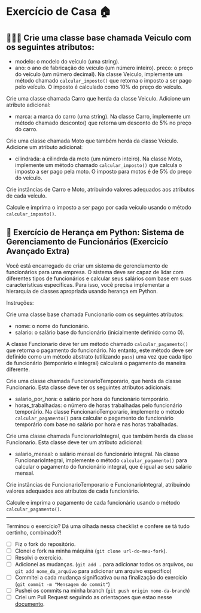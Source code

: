 # Exercício de Casa 🏠 


## 👩🏻‍💻 Crie uma classe base chamada Veiculo com os seguintes atributos:

- modelo: o modelo do veículo (uma string).
- ano: o ano de fabricação do veículo (um número inteiro).
preco: o preço do veículo (um número decimal).
Na classe Veiculo, implemente um método chamado `calcular_imposto()` que retorna o imposto a ser pago pelo veículo. O imposto é calculado como 10% do preço do veículo.

Crie uma classe chamada Carro que herda da classe Veiculo. Adicione um atributo adicional:

- marca: a marca do carro (uma string).
Na classe Carro, implemente um método chamado desconto() que retorna um desconto de 5% no preço do carro.

Crie uma classe chamada Moto que também herda da classe Veiculo. Adicione um atributo adicional:

- cilindrada: a cilindrda da moto (um número inteiro).
Na classe Moto, implemente um método chamado `calcular_imposto()` que calcula o imposto a ser pago pela moto. O imposto para motos é de 5% do preço do veículo.

Crie instâncias de Carro e Moto, atribuindo valores adequados aos atributos de cada veículo.

Calcule e imprima o imposto a ser pago por cada veículo usando o método `calcular_imposto()`.



## 🧠 Exercício de Herança em Python: Sistema de Gerenciamento de Funcionários (Exercicío Avançado Extra)

Você está encarregado de criar um sistema de gerenciamento de funcionários para uma empresa. O sistema deve ser capaz de lidar com diferentes tipos de funcionários e calcular seus salários com base em suas características específicas. Para isso, você precisa implementar a hierarquia de classes apropriada usando herança em Python.

Instruções:

Crie uma classe base chamada Funcionario com os seguintes atributos:

 - nome: o nome do funcionário. 
 - salario: o salário base do funcionário (inicialmente definido como 0).

A classe Funcionario deve ter um método chamado `calcular_pagamento()` que retorna o pagamento do funcionário. No entanto, este método deve ser definido como um método abstrato (utilizando `pass`) uma vez que cada tipo de funcionário (temporário e integral) calculará o pagamento de maneira diferente.

Crie uma classe chamada FuncionarioTemporario, que herda da classe Funcionario. Esta classe deve ter os seguintes atributos adicionais:

- salario_por_hora: o salário por hora do funcionário temporário.
- horas_trabalhadas: o número de horas trabalhadas pelo funcionário temporário.
Na classe FuncionarioTemporario, implemente o método `calcular_pagamento()` para calcular o pagamento do funcionário temporário com base no salário por hora e nas horas trabalhadas.

Crie uma classe chamada FuncionarioIntegral, que também herda da classe Funcionario. Esta classe deve ter um atributo adicional:

- salario_mensal: o salário mensal do funcionário integral.
Na classe FuncionarioIntegral, implemente o método `calcular_pagamento()` para calcular o pagamento do funcionário integral, que é igual ao seu salário mensal.

Crie instâncias de FuncionarioTemporario e FuncionarioIntegral, atribuindo valores adequados aos atributos de cada funcionário.

Calcule e imprima o pagamento de cada funcionário usando o método `calcular_pagamento()`.

---

Terminou o exercício? Dá uma olhada nessa checklist e confere se tá tudo certinho, combinado?!

- [ ] Fiz o fork do repositório.
- [ ] Clonei o fork na minha máquina (`git clone url-do-meu-fork`).
- [ ] Resolvi o exercício.
- [ ] Adicionei as mudanças. (`git add .` para adicionar todos os arquivos, ou `git add nome_do_arquivo` para adicionar um arquivo específico)
- [ ] Commitei a cada mudança significativa ou na finalização do exercício (`git commit -m "Mensagem do commit"`)
- [ ] Pushei os commits na minha branch (`git push origin nome-da-branch`)
- [ ] Criei um Pull Request seguindo as orientaçoes que estao nesse [documento](https://github.com/mflilian/repo-example/blob/main/exercicios/para-casa/instrucoes-pull-request.md).
